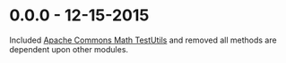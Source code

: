 # 0.0.0 - 12-15-2015

Included [Apache Commons Math TestUtils](http://commons.apache.org/proper/commons-math/apidocs/org/apache/commons/math3/stat/inference/TestUtils.html) and removed all methods are dependent upon other modules. 
